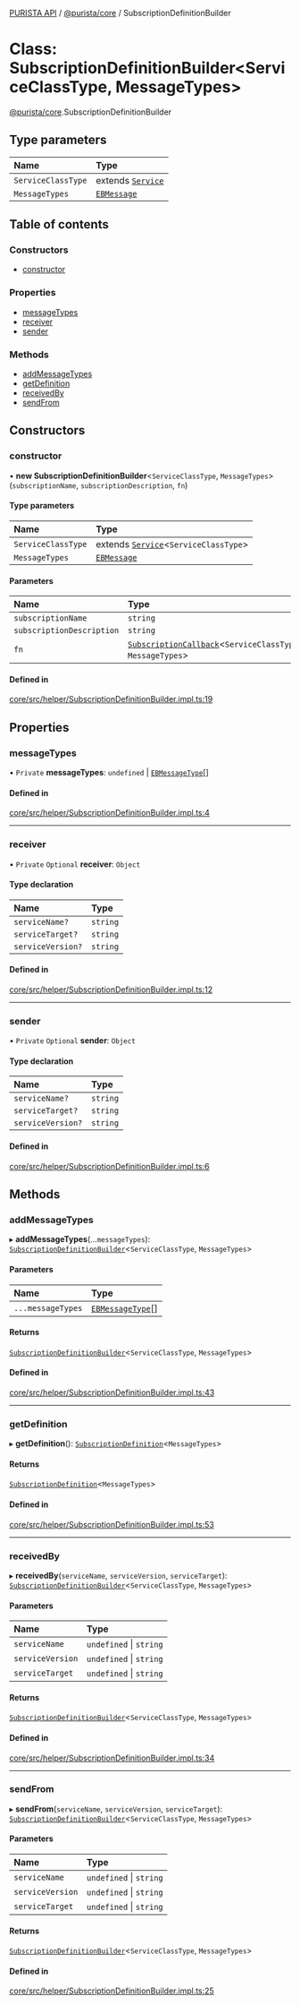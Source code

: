 [PURISTA API](../README.md) / [@purista/core](../modules/purista_core.md) / SubscriptionDefinitionBuilder

# Class: SubscriptionDefinitionBuilder<ServiceClassType, MessageTypes\>

[@purista/core](../modules/purista_core.md).SubscriptionDefinitionBuilder

## Type parameters

| Name | Type |
| :------ | :------ |
| `ServiceClassType` | extends [`Service`](purista_core.Service.md) |
| `MessageTypes` | [`EBMessage`](../modules/purista_core.md#ebmessage) |

## Table of contents

### Constructors

- [constructor](purista_core.SubscriptionDefinitionBuilder.md#constructor)

### Properties

- [messageTypes](purista_core.SubscriptionDefinitionBuilder.md#messagetypes)
- [receiver](purista_core.SubscriptionDefinitionBuilder.md#receiver)
- [sender](purista_core.SubscriptionDefinitionBuilder.md#sender)

### Methods

- [addMessageTypes](purista_core.SubscriptionDefinitionBuilder.md#addmessagetypes)
- [getDefinition](purista_core.SubscriptionDefinitionBuilder.md#getdefinition)
- [receivedBy](purista_core.SubscriptionDefinitionBuilder.md#receivedby)
- [sendFrom](purista_core.SubscriptionDefinitionBuilder.md#sendfrom)

## Constructors

### constructor

• **new SubscriptionDefinitionBuilder**<`ServiceClassType`, `MessageTypes`\>(`subscriptionName`, `subscriptionDescription`, `fn`)

#### Type parameters

| Name | Type |
| :------ | :------ |
| `ServiceClassType` | extends [`Service`](purista_core.Service.md)<`ServiceClassType`\> |
| `MessageTypes` | [`EBMessage`](../modules/purista_core.md#ebmessage) |

#### Parameters

| Name | Type |
| :------ | :------ |
| `subscriptionName` | `string` |
| `subscriptionDescription` | `string` |
| `fn` | [`SubscriptionCallback`](../modules/purista_core.md#subscriptioncallback)<`ServiceClassType`, `MessageTypes`\> |

#### Defined in

[core/src/helper/SubscriptionDefinitionBuilder.impl.ts:19](https://github.com/sebastianwessel/purista/blob/17388e9/packages/core/src/helper/SubscriptionDefinitionBuilder.impl.ts#L19)

## Properties

### messageTypes

• `Private` **messageTypes**: `undefined` \| [`EBMessageType`](../enums/purista_core.EBMessageType.md)[]

#### Defined in

[core/src/helper/SubscriptionDefinitionBuilder.impl.ts:4](https://github.com/sebastianwessel/purista/blob/17388e9/packages/core/src/helper/SubscriptionDefinitionBuilder.impl.ts#L4)

___

### receiver

• `Private` `Optional` **receiver**: `Object`

#### Type declaration

| Name | Type |
| :------ | :------ |
| `serviceName?` | `string` |
| `serviceTarget?` | `string` |
| `serviceVersion?` | `string` |

#### Defined in

[core/src/helper/SubscriptionDefinitionBuilder.impl.ts:12](https://github.com/sebastianwessel/purista/blob/17388e9/packages/core/src/helper/SubscriptionDefinitionBuilder.impl.ts#L12)

___

### sender

• `Private` `Optional` **sender**: `Object`

#### Type declaration

| Name | Type |
| :------ | :------ |
| `serviceName?` | `string` |
| `serviceTarget?` | `string` |
| `serviceVersion?` | `string` |

#### Defined in

[core/src/helper/SubscriptionDefinitionBuilder.impl.ts:6](https://github.com/sebastianwessel/purista/blob/17388e9/packages/core/src/helper/SubscriptionDefinitionBuilder.impl.ts#L6)

## Methods

### addMessageTypes

▸ **addMessageTypes**(...`messageTypes`): [`SubscriptionDefinitionBuilder`](purista_core.SubscriptionDefinitionBuilder.md)<`ServiceClassType`, `MessageTypes`\>

#### Parameters

| Name | Type |
| :------ | :------ |
| `...messageTypes` | [`EBMessageType`](../enums/purista_core.EBMessageType.md)[] |

#### Returns

[`SubscriptionDefinitionBuilder`](purista_core.SubscriptionDefinitionBuilder.md)<`ServiceClassType`, `MessageTypes`\>

#### Defined in

[core/src/helper/SubscriptionDefinitionBuilder.impl.ts:43](https://github.com/sebastianwessel/purista/blob/17388e9/packages/core/src/helper/SubscriptionDefinitionBuilder.impl.ts#L43)

___

### getDefinition

▸ **getDefinition**(): [`SubscriptionDefinition`](../modules/purista_core.md#subscriptiondefinition)<`MessageTypes`\>

#### Returns

[`SubscriptionDefinition`](../modules/purista_core.md#subscriptiondefinition)<`MessageTypes`\>

#### Defined in

[core/src/helper/SubscriptionDefinitionBuilder.impl.ts:53](https://github.com/sebastianwessel/purista/blob/17388e9/packages/core/src/helper/SubscriptionDefinitionBuilder.impl.ts#L53)

___

### receivedBy

▸ **receivedBy**(`serviceName`, `serviceVersion`, `serviceTarget`): [`SubscriptionDefinitionBuilder`](purista_core.SubscriptionDefinitionBuilder.md)<`ServiceClassType`, `MessageTypes`\>

#### Parameters

| Name | Type |
| :------ | :------ |
| `serviceName` | `undefined` \| `string` |
| `serviceVersion` | `undefined` \| `string` |
| `serviceTarget` | `undefined` \| `string` |

#### Returns

[`SubscriptionDefinitionBuilder`](purista_core.SubscriptionDefinitionBuilder.md)<`ServiceClassType`, `MessageTypes`\>

#### Defined in

[core/src/helper/SubscriptionDefinitionBuilder.impl.ts:34](https://github.com/sebastianwessel/purista/blob/17388e9/packages/core/src/helper/SubscriptionDefinitionBuilder.impl.ts#L34)

___

### sendFrom

▸ **sendFrom**(`serviceName`, `serviceVersion`, `serviceTarget`): [`SubscriptionDefinitionBuilder`](purista_core.SubscriptionDefinitionBuilder.md)<`ServiceClassType`, `MessageTypes`\>

#### Parameters

| Name | Type |
| :------ | :------ |
| `serviceName` | `undefined` \| `string` |
| `serviceVersion` | `undefined` \| `string` |
| `serviceTarget` | `undefined` \| `string` |

#### Returns

[`SubscriptionDefinitionBuilder`](purista_core.SubscriptionDefinitionBuilder.md)<`ServiceClassType`, `MessageTypes`\>

#### Defined in

[core/src/helper/SubscriptionDefinitionBuilder.impl.ts:25](https://github.com/sebastianwessel/purista/blob/17388e9/packages/core/src/helper/SubscriptionDefinitionBuilder.impl.ts#L25)

